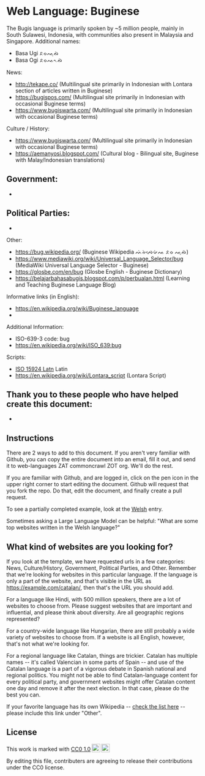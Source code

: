 # Web Language: Buginese
The Bugis language is primarily spoken by ~5 million people, mainly in South Sulawesi, Indonesia, with communities also present in Malaysia and Singapore.
Additional names:
- Basa Ugi ᨅᨔᨕᨘᨁᨗ
- Basa Ogi ᨅᨔᨕᨚᨁᨗ

News:
- http://tekape.co/ (Multilingual site primarily in Indonesian with Lontara section of articles written in Buginese)
- https://bugispos.com/ (Multilingual site primarily in Indonesian with occasional Buginese terms)
- https://www.bugiswarta.com/ (Multilingual site primarily in Indonesian with occasional Buginese terms)

Culture / History:
- https://www.bugiswarta.com/ (Multilingual site primarily in Indonesian with occasional Buginese terms)
- https://aemanyosi.blogspot.com/ (Cultural blog - Bilingual site, Buginese with Malay/Indonesian translations)

Government:
- 
- 

Political Parties:
- 
- 

Other:
- https://bug.wikipedia.org/ (Buginese Wikipedia ᨓᨗᨀᨗᨄᨙᨉᨗᨕ ᨅᨔ ᨕᨘᨁᨗ)
- https://www.mediawiki.org/wiki/Universal_Language_Selector/bug (MediaWiki Universal Language Selector - Buginese)
- https://glosbe.com/en/bug (Glosbe English - Buginese Dictionary)
- https://belajarbahasabugis.blogspot.com/p/perbualan.html (Learning and Teaching Buginese Language Blog)

Informative links (in English):
- https://en.wikipedia.org/wiki/Buginese_language
- 

Additional Information:
- ISO-639-3 code: bug
- https://en.wikipedia.org/wiki/ISO_639:bug


Scripts:
- <a href="https://en.wikipedia.org/wiki/ISO_15924">ISO 15924 Latn</a> Latin
- https://en.wikipedia.org/wiki/Lontara_script (Lontara Script)

Thank you to these people who have helped create this document:
- 
- 

## Instructions

There are 2 ways to add to this document. If you aren't very familiar
with Github, you can copy the entire document into an email, fill it
out, and send it to web-languages ZAT commoncrawl ZOT org. We'll do the rest.

If you are familiar with Github, and are logged in, click on the pen
icon in the upper right corner to start editing the document.
Github will request that you fork the repo. Do that, edit the
document, and finally create a pull request.

To see a partially completed example, look at the
[Welsh](../living/welsh.md) entry.

Sometimes asking a Large Language Model can be helpful: "What are some
top websites written in the Welsh language?"

## What kind of websites are you looking for?

If you look at the template, we have requested urls in a few
categories: News, Culture/History, Government, Political Parties, and
Other. Remember that we're looking for websites in this particular
language. If the language is only a part of the website, and that's
visible in the URL as https://example.com/catalan/, then that's the
URL you should add.

For a language like Hindi, with 500 million speakers, there are a lot
of websites to choose from. Please suggest websites that are important
and influential, and please think about diversity. Are all geographic
regions represented?

For a country-wide language like Hungarian, there are still probably a
wide variety of websites to choose from. If a website is all English,
however, that's not what we're looking for.

For a regional language like Catalan, things are trickier. Catalan has
multiple names -- it's called Valencian in some parts of Spain -- and
use of the Catalan language is a part of a vigorous debate in Spanish
national and regional politics. You might not be able to find
Catalan-language content for every political party, and government
websites might offer Catalan content one day and remove it after
the next election. In that case, please do the best you can.

If your favorite language has its own Wikipedia -- [check the list here](https://en.wikipedia.org/wiki/List_of_Wikipedias) --
please include this link under "Other".

## License

<p xmlns:cc="http://creativecommons.org/ns#" >This work is marked with <a href="https://creativecommons.org/publicdomain/zero/1.0/?ref=chooser-v1" target="_blank" rel="license noopener noreferrer" style="display:inline-block;">CC0 1.0<img style="height:22px!important;margin-left:3px;vertical-align:text-bottom;" src="https://mirrors.creativecommons.org/presskit/icons/cc.svg?ref=chooser-v1" alt=""><img style="height:22px!important;margin-left:3px;vertical-align:text-bottom;" src="https://mirrors.creativecommons.org/presskit/icons/zero.svg?ref=chooser-v1" alt=""></a></p>

By editing this file, contributers are agreeing to release their contributions under the CC0 license.

